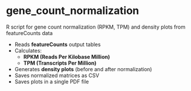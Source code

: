 # gene_count_normalization
R script for gene count normalization (RPKM, TPM) and density plots from featureCounts data

- Reads **featureCounts** output tables
- Calculates:
  - **RPKM (Reads Per Kilobase Million)**
  - **TPM (Transcripts Per Million)**
- Generates **density plots** (before and after normalization)
- Saves normalized matrices as CSV
- Saves plots in a single PDF file
